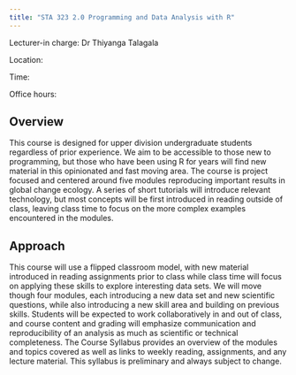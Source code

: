 ```yaml
---
title: "STA 323 2.0 Programming and Data Analysis with R"
---
```


Lecturer-in charge: Dr Thiyanga Talagala

Location: 

Time: 

Office hours:

## Overview

This course is designed for upper division undergraduate students regardless of prior experience. We aim to be accessible to those new to programming, but those who have been using R for years will find new material in this opinionated and fast moving area. The course is project focused and centered around five modules reproducing important results in global change ecology. A series of short tutorials will introduce relevant technology, but most concepts will be first introduced in reading outside of class, leaving class time to focus on the more complex examples encountered in the modules.

## Approach

This course will use a flipped classroom model, with new material introduced in reading assignments prior to class while class time will focus on applying these skills to explore interesting data sets. We will move though four modules, each introducing a new data set and new scientific questions, while also introducing a new skill area and building on previous skills. Students will be expected to work collaboratively in and out of class, and course content and grading will emphasize communication and reproducibility of an analysis as much as scientific or technical completeness. The Course Syllabus provides an overview of the modules and topics covered as well as links to weekly reading, assignments, and any lecture material. This syllabus is preliminary and always subject to change.




